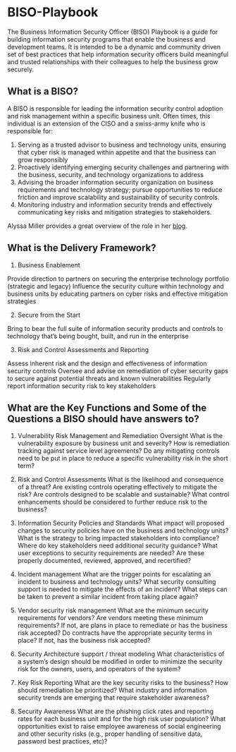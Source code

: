# BISO-Playbook
The Business Information Security Officer (BISO) Playbook is a guide for building information security programs that enable the business and development teams. It is intended to be a dynamic and community driven set of best practices that help information security officers build meaningful and trusted relationships with their colleagues to help the business grow securely.

## What is a BISO?
A BISO is responsible for leading the information security control adoption and risk management within a specific business unit. Often times, this individual is an extension of the CISO and a swiss-army knife who is responsible for:

1. Serving as a trusted advisor to business and technology units, ensuring that cyber risk is managed within appetite and that the business can grow responsibly
2. Proactively identifying emerging security challenges and partnering with the business, security, and technology organizations to address
3. Advising the broader information security organization on business requirements and technology strategy; pursue opportunities to reduce friction and improve scalability and sustainability of security controls.
4. Monitoring industry and information security trends and effectively communicating key risks and mitigation strategies to stakeholders.

Alyssa Miller provides a great overview of the role in her [blog](https://alyssasec.com/2020/12/what-is-a-business-information-security-officer).

## What is the Delivery Framework?

1. Business Enablement

Provide direction to partners on securing the enterprise technology portfolio (strategic and legacy)
Influence the security culture within technology and business units by educating partners on cyber risks and effective mitigation strategies

2. Secure from the Start

Bring to bear the full suite of information security products and controls to technology that’s being bought, built, and run in the enterprise

3. Risk and Control Assessments and Reporting

Assess inherent risk and the design and effectiveness of information security controls
Oversee and advise on remediation of cyber security gaps to secure against potential threats and known vulnerabilities
Regularly report information security risk to key stakeholders

## What are the Key Functions and Some of the Questions a BISO should have answers to?

1. Vulnerability Risk Management and Remediation Oversight
What is the vulnerability exposure by business unit and severity?
How is remediation tracking against service level agreements? 
Do any mitigating controls need to be put in place to reduce a specific vulnerability risk in the short term?

2. Risk and Control Assessments 
What is the likelihood and consequence of a threat?
Are existing controls operating effectively to mitigate the risk?
Are controls designed to be scalable and sustainable?
What control enhancements should be considered to further reduce risk to the business?

3. Information Security Policies and Standards
What impact will proposed changes to security policies have on the business and technology units?
What is the strategy to bring impacted stakeholders into compliance?
Where do key stakeholders need additional security guidance?
What user exceptions to security requirements are needed?  Are these properly documented, reviewed, approved, and recertified?

4. Incident management
What are the trigger points for escalating an incident to business and technology units?
What security consulting support is needed to mitigate the effects of an incident?
What steps can be taken to prevent a similar incident from taking place again?

5. Vendor security risk management 
What are the minimum security requirements for vendors?
Are vendors meeting these minimum requirements?  If not, are plans in place to remediate or has the business risk accepted?
Do contracts have the appropriate security terms in place?  If not, has the business risk accepted?

6. Security Architecture support / threat modeling
What characteristics of a system’s design should be modified in order to minimize the security risk for the owners, users, and operators of the system?

7. Key Risk Reporting
What are the key security risks to the business?
How should remediation be prioritized?
What industry and information security trends are emerging that require stakeholder awareness?

8. Security Awareness
What are the phishing click rates and reporting rates for each business unit and for the high risk user population?
What opportunities exist to raise employee awareness of social engineering and other security risks (e.g., proper handling of sensitive data, password best practices, etc)?
